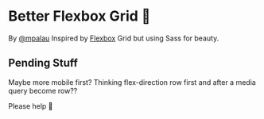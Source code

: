 # Better Flexbox Grid 🦁
By [@mpalau](https://twitter.com/mpalau)
Inspired by [Flexbox](http://flexboxgrid.com/) Grid but using Sass for beauty.

## Pending Stuff
Maybe more mobile first?
Thinking flex-direction row first and after a media query become row??

Please help 🐶
